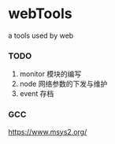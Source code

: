 # webTools
a tools used by web



### TODO
1. monitor 模块的编写
2. node 网络参数的下发与维护
3. event 存档



### GCC

https://www.msys2.org/
